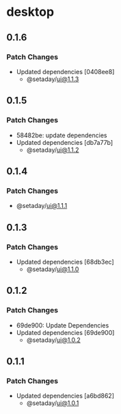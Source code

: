 # desktop

## 0.1.6

### Patch Changes

- Updated dependencies [0408ee8]
  - @setaday/ui@1.1.3

## 0.1.5

### Patch Changes

- 58482be: update dependencies
- Updated dependencies [db7a77b]
  - @setaday/ui@1.1.2

## 0.1.4

### Patch Changes

- @setaday/ui@1.1.1

## 0.1.3

### Patch Changes

- Updated dependencies [68db3ec]
  - @setaday/ui@1.1.0

## 0.1.2

### Patch Changes

- 69de900: Update Dependencies
- Updated dependencies [69de900]
  - @setaday/ui@1.0.2

## 0.1.1

### Patch Changes

- Updated dependencies [a6bd862]
  - @setaday/ui@1.0.1
